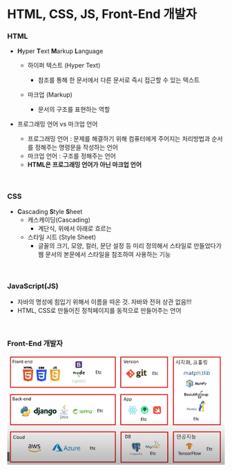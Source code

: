 # HTML, CSS, JS, Front-End 개발자

### HTML

- **H**yper **T**ext **M**arkup **L**anguage

  - 하이퍼 텍스트 (Hyper Text)
    - 참조를 통해 한 문서에서 다른 문서로 즉시 접근할 수 있는 텍스트

  - 마크업 (Markup)
    - 문서의 구조를 표현하는 역할

- 프로그래밍 언어 vs 마크업 언어

  - 프로그래밍 언어 : 문제를 해결하기 위해 컴퓨터에게 주어지는 처리방법과 순서를 정해주는 명령문을 작성하는 언어
  - 마크업 언어 : 구조를 정해주는 언어
  - **HTML은 프로그래밍 언어가 아닌 마크업 언어**

<br>

### CSS

- **C**ascading **S**tyle **S**heet
  - 캐스캐이딩(Cascading)
    - 계단식, 위에서 아래로 흐르는
  - 스타일 시트 (Style Sheet)
    - 글꼴의 크기, 모양, 컬러, 문단 설정 등 미리 정의해서 스타일로 만들었다가 웹 문서의 본문에서 스타일을 참조하여 사용하는 기능

<br>

### JavaScript(JS)

- 자바의 명성에 힘입기 위해서 이름을 따온 것. 자바와 전혀 상관 없음!!!
- HTML, CSS로 만들어진 정적페이지를 동적으로 만들어주는 언어

<br>

### Front-End 개발자

![image-20211006170820883](HTML_CSS_JS_Front_End.assets/image-20211006170820883.png)

